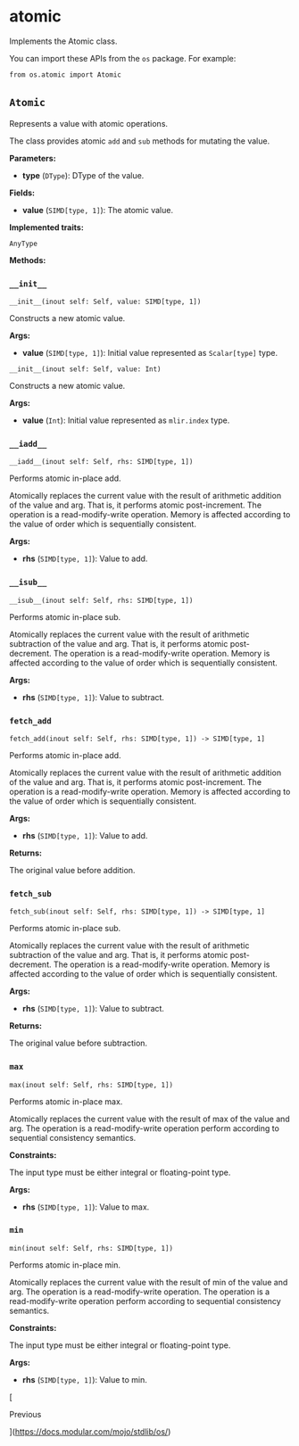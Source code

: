 # atomic

Implements the Atomic class.

You can import these APIs from the `os` package. For example:

```
from os.atomic import Atomic
```

## `Atomic`[​](https://docs.modular.com/mojo/stdlib/os/atomic#atomic "Direct link to atomic")

Represents a value with atomic operations.

The class provides atomic `add` and `sub` methods for mutating the value.

**Parameters:**

- ​**type** (`DType`): DType of the value.

**Fields:**

- ​**value** (`SIMD[type, 1]`): The atomic value.

**Implemented traits:**

`AnyType`

**Methods:**

### `__init__`[​](https://docs.modular.com/mojo/stdlib/os/atomic#__init__ "Direct link to __init__")

`__init__(inout self: Self, value: SIMD[type, 1])`

Constructs a new atomic value.

**Args:**

- ​**value** (`SIMD[type, 1]`): Initial value represented as `Scalar[type]` type.

`__init__(inout self: Self, value: Int)`

Constructs a new atomic value.

**Args:**

- ​**value** (`Int`): Initial value represented as `mlir.index` type.

### `__iadd__`[​](https://docs.modular.com/mojo/stdlib/os/atomic#__iadd__ "Direct link to __iadd__")

`__iadd__(inout self: Self, rhs: SIMD[type, 1])`

Performs atomic in-place add.

Atomically replaces the current value with the result of arithmetic addition of the value and arg. That is, it performs atomic post-increment. The operation is a read-modify-write operation. Memory is affected according to the value of order which is sequentially consistent.

**Args:**

- ​**rhs** (`SIMD[type, 1]`): Value to add.

### `__isub__`[​](https://docs.modular.com/mojo/stdlib/os/atomic#__isub__ "Direct link to __isub__")

`__isub__(inout self: Self, rhs: SIMD[type, 1])`

Performs atomic in-place sub.

Atomically replaces the current value with the result of arithmetic subtraction of the value and arg. That is, it performs atomic post-decrement. The operation is a read-modify-write operation. Memory is affected according to the value of order which is sequentially consistent.

**Args:**

- ​**rhs** (`SIMD[type, 1]`): Value to subtract.

### `fetch_add`[​](https://docs.modular.com/mojo/stdlib/os/atomic#fetch_add "Direct link to fetch_add")

`fetch_add(inout self: Self, rhs: SIMD[type, 1]) -> SIMD[type, 1]`

Performs atomic in-place add.

Atomically replaces the current value with the result of arithmetic addition of the value and arg. That is, it performs atomic post-increment. The operation is a read-modify-write operation. Memory is affected according to the value of order which is sequentially consistent.

**Args:**

- ​**rhs** (`SIMD[type, 1]`): Value to add.

**Returns:**

The original value before addition.

### `fetch_sub`[​](https://docs.modular.com/mojo/stdlib/os/atomic#fetch_sub "Direct link to fetch_sub")

`fetch_sub(inout self: Self, rhs: SIMD[type, 1]) -> SIMD[type, 1]`

Performs atomic in-place sub.

Atomically replaces the current value with the result of arithmetic subtraction of the value and arg. That is, it performs atomic post-decrement. The operation is a read-modify-write operation. Memory is affected according to the value of order which is sequentially consistent.

**Args:**

- ​**rhs** (`SIMD[type, 1]`): Value to subtract.

**Returns:**

The original value before subtraction.

### `max`[​](https://docs.modular.com/mojo/stdlib/os/atomic#max "Direct link to max")

`max(inout self: Self, rhs: SIMD[type, 1])`

Performs atomic in-place max.

Atomically replaces the current value with the result of max of the value and arg. The operation is a read-modify-write operation perform according to sequential consistency semantics.

**Constraints:**

The input type must be either integral or floating-point type.

**Args:**

- ​**rhs** (`SIMD[type, 1]`): Value to max.

### `min`[​](https://docs.modular.com/mojo/stdlib/os/atomic#min "Direct link to min")

`min(inout self: Self, rhs: SIMD[type, 1])`

Performs atomic in-place min.

Atomically replaces the current value with the result of min of the value and arg. The operation is a read-modify-write operation. The operation is a read-modify-write operation perform according to sequential consistency semantics.

**Constraints:**

The input type must be either integral or floating-point type.

**Args:**

- ​**rhs** (`SIMD[type, 1]`): Value to min.

[

Previous

](https://docs.modular.com/mojo/stdlib/os/)